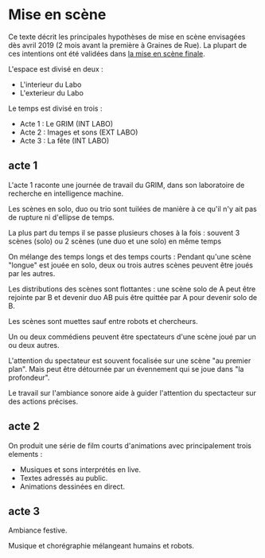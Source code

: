 Mise en scène
=============

Ce texte décrit les principales hypothèses de mise en scène envisagées dès avril 2019 (2 mois avant la première à Graines de Rue). La plupart de ces intentions ont été validées dans [la mise en scène finale](/contenu/scenes/deroule.md).

L'espace est divisé en deux :
- L'interieur du Labo
- L'exterieur du Labo

Le temps est divisé en trois :
- Acte 1 : Le GRIM (INT LABO)
- Acte 2 : Images et sons (EXT LABO)
- Acte 3 : La fête (INT LABO)

## acte 1

L'acte 1 raconte une journée de travail du GRIM, dans son laboratoire de recherche en intelligence machine.

Les scènes en solo, duo ou trio sont tuilées de manière à ce qu'il n'y ait pas de rupture ni d'ellipse de temps.

La plus part du temps il se passe plusieurs choses à la fois : souvent 3 scènes (solo) ou 2 scènes (une duo et une solo) en même temps

On mélange des temps longs et des temps courts : Pendant qu'une scène "longue" est jouée en solo, deux ou trois autres scènes peuvent être joués par les autres.

Les distributions des scènes sont flottantes : une scène solo de A peut être rejointe par B et devenir duo AB puis être quittée par A pour devenir solo de B.

Les scènes sont muettes sauf entre robots et chercheurs.

Un ou deux commédiens peuvent être spectateurs d'une scène joué par un ou deux autres.

L'attention du spectateur est souvent focalisée sur une scène "au premier plan". Mais peut être détournée par un évennement qui se joue dans "la profondeur".

Le travail sur l'ambiance sonore aide à guider l'attention du spectacteur sur des actions précises.

## acte 2

On produit une série de film courts d'animations avec principalement trois elements :
- Musiques et sons interprétés en live.
- Textes adressés au public.
- Animations dessinées en direct.

## acte 3

Ambiance festive.

Musique et chorégraphie mélangeant humains et robots.
